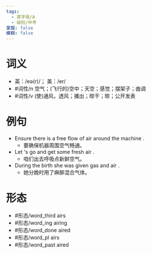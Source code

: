 ```yaml
---
tags:
  - 首字母/A
  - 级别/中考
掌握: false
模糊: false
---
```

# 词义
- 英：/eə(r)/； 美：/er/
- #词性/n  空气；(飞行的)空中；天空；感觉；摆架子；曲调
- #词性/v  (使)通风，透风；播出；晾干；晾；公开发表
# 例句
- Ensure there is a free flow of air around the machine .
	- 要确保机器周围空气畅通。
- Let 's go and get some fresh air .
	- 咱们出去呼吸点新鲜空气。
- During the birth she was given gas and air .
	- 她分娩时用了麻醉混合气体。
# 形态
- #形态/word_third airs
- #形态/word_ing airing
- #形态/word_done aired
- #形态/word_pl airs
- #形态/word_past aired
